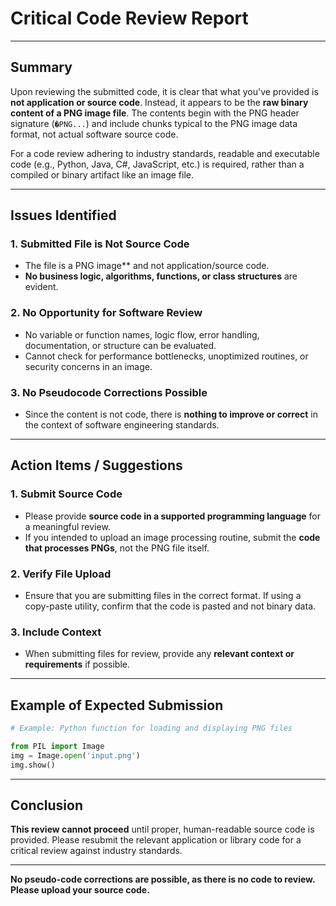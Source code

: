 # Critical Code Review Report

---

## Summary

Upon reviewing the submitted code, it is clear that what you've provided is **not application or source code**. Instead, it appears to be the **raw binary content of a PNG image file**. The contents begin with the PNG header signature (`�PNG...`) and include chunks typical to the PNG image data format, not actual software source code.

For a code review adhering to industry standards, readable and executable code (e.g., Python, Java, C#, JavaScript, etc.) is required, rather than a compiled or binary artifact like an image file.

---

## Issues Identified

### 1. **Submitted File is Not Source Code**
- The file is a PNG image** and not application/source code.
- **No business logic, algorithms, functions, or class structures** are evident.

### 2. **No Opportunity for Software Review**
- No variable or function names, logic flow, error handling, documentation, or structure can be evaluated.
- Cannot check for performance bottlenecks, unoptimized routines, or security concerns in an image.

### 3. **No Pseudocode Corrections Possible**
- Since the content is not code, there is **nothing to improve or correct** in the context of software engineering standards.

---

## Action Items / Suggestions

### 1. **Submit Source Code**
   - Please provide **source code in a supported programming language** for a meaningful review.
   - If you intended to upload an image processing routine, submit the **code that processes PNGs**, not the PNG file itself.

### 2. **Verify File Upload**
   - Ensure that you are submitting files in the correct format. If using a copy-paste utility, confirm that the code is pasted and not binary data.

### 3. **Include Context**
   - When submitting files for review, provide any **relevant context or requirements** if possible.

---

## Example of Expected Submission

```python
# Example: Python function for loading and displaying PNG files

from PIL import Image
img = Image.open('input.png')
img.show()
```

---

## Conclusion

**This review cannot proceed** until proper, human-readable source code is provided. Please resubmit the relevant application or library code for a critical review against industry standards.

---

**No pseudo-code corrections are possible, as there is no code to review. Please upload your source code.**